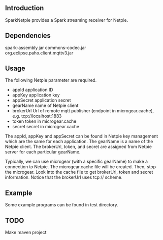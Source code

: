Introduction
------------

SparkNetpie provides a Spark streaming receiver for Netpie.

Dependencies
------------
spark-assembly.jar
commons-codec.jar  
org.eclipse.paho.client.mqttv3.jar

Usage
-----

The following Netpie parameter are required. 
- appId application ID
- appKey application key 
- appSecret application secret
- gearName name of Netpie client
- brokerUrl Url of remote mqtt publisher (endpoint in microgear.cache), e.g. tcp://localhost:1883
- token token in microgear.cache
- secret secret in microgear.cache

The appId, appKey and appSecret can be found in Netpie key management which are the same for each application. The gearName is a name of the Netpie client. The brokerUrl, token, and secret are assigned from Netpie server for each particular gearName. 

Typically, we can use microgear (with a specific gearName) to make a connection to Netpie. The microgear.cache file will be created. Then, stop the microgear. Look into the cache file to get brokerUrl, token and secret information. Notice that the brokerUrl uses tcp:// scheme.

Example
-------
Some example programs can be found in test directory.

TODO
----
Make maven project
